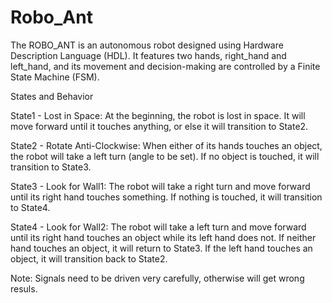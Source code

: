 # Robo_Ant
The ROBO_ANT is an autonomous robot designed using Hardware Description Language (HDL). It features two hands, right_hand and left_hand, and its movement and decision-making are controlled by a Finite State Machine (FSM). 

States and Behavior

State1 - Lost in Space:
At the beginning, the robot is lost in space.
It will move forward until it touches anything, or else it will transition to State2.

State2 - Rotate Anti-Clockwise:
When either of its hands touches an object, the robot will take a left turn (angle to be set).
If no object is touched, it will transition to State3.

State3 - Look for Wall1:
The robot will take a right turn and move forward until its right hand touches something.
If nothing is touched, it will transition to State4.

State4 - Look for Wall2:
The robot will take a left turn and move forward until its right hand touches an object while its left hand does not.
If neither hand touches an object, it will return to State3.
If the left hand touches an object, it will transition back to State2.

Note: Signals need to be driven very carefully, otherwise will get wrong resuls.

